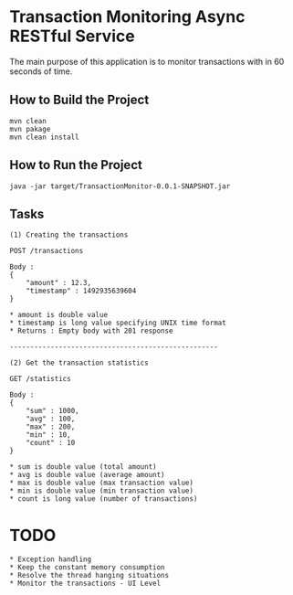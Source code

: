 # Transaction Monitoring Async RESTful Service

The main purpose of this application is to monitor transactions with in 60 
 seconds of time.


## How to Build the Project
```
mvn clean
mvn pakage
mvn clean install
```

## How to Run the Project

```
java -jar target/TransactionMonitor-0.0.1-SNAPSHOT.jar
```

## Tasks

    (1) Creating the transactions

    POST /transactions
    
    Body :
    {
        "amount" : 12.3,
        "timestamp" : 1492935639604
    }
    
    * amount is double value
    * timestamp is long value specifying UNIX time format
    * Returns : Empty body with 201 response
    
    ---------------------------------------------------
    
    (2) Get the transaction statistics
    
    GET /statistics
    
    Body :
    {
        "sum" : 1000,
        "avg" : 100,
        "max" : 200,
        "min" : 10,
        "count" : 10
    }
    
    * sum is double value (total amount)
    * avg is double value (average amount)
    * max is double value (max transaction value)
    * min is double value (min transaction value)
    * count is long value (number of transactions)
    
 # TODO
    * Exception handling
    * Keep the constant memory consumption
    * Resolve the thread hanging situations
    * Monitor the transactions - UI Level
 
